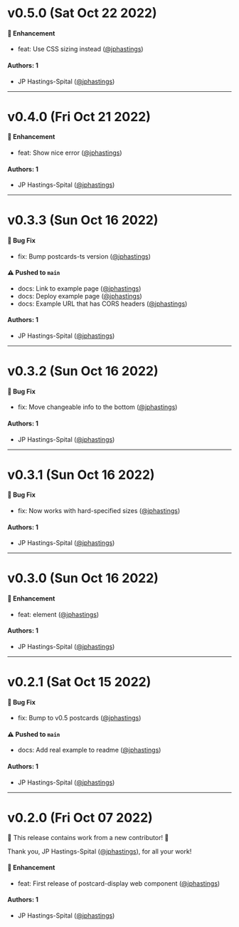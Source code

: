 # v0.5.0 (Sat Oct 22 2022)

#### 🚀 Enhancement

- feat: Use CSS sizing instead ([@jphastings](https://github.com/jphastings))

#### Authors: 1

- JP Hastings-Spital ([@jphastings](https://github.com/jphastings))

---

# v0.4.0 (Fri Oct 21 2022)

#### 🚀 Enhancement

- feat: Show nice error ([@jphastings](https://github.com/jphastings))

#### Authors: 1

- JP Hastings-Spital ([@jphastings](https://github.com/jphastings))

---

# v0.3.3 (Sun Oct 16 2022)

#### 🐛 Bug Fix

- fix: Bump postcards-ts version ([@jphastings](https://github.com/jphastings))

#### ⚠️ Pushed to `main`

- docs: Link to example page ([@jphastings](https://github.com/jphastings))
- docs: Deploy example page ([@jphastings](https://github.com/jphastings))
- docs: Example URL that has CORS headers ([@jphastings](https://github.com/jphastings))

#### Authors: 1

- JP Hastings-Spital ([@jphastings](https://github.com/jphastings))

---

# v0.3.2 (Sun Oct 16 2022)

#### 🐛 Bug Fix

- fix: Move changeable info to the bottom ([@jphastings](https://github.com/jphastings))

#### Authors: 1

- JP Hastings-Spital ([@jphastings](https://github.com/jphastings))

---

# v0.3.1 (Sun Oct 16 2022)

#### 🐛 Bug Fix

- fix: Now works with hard-specified sizes ([@jphastings](https://github.com/jphastings))

#### Authors: 1

- JP Hastings-Spital ([@jphastings](https://github.com/jphastings))

---

# v0.3.0 (Sun Oct 16 2022)

#### 🚀 Enhancement

- feat: <postcard-info> element ([@jphastings](https://github.com/jphastings))

#### Authors: 1

- JP Hastings-Spital ([@jphastings](https://github.com/jphastings))

---

# v0.2.1 (Sat Oct 15 2022)

#### 🐛 Bug Fix

- fix: Bump to v0.5 postcards ([@jphastings](https://github.com/jphastings))

#### ⚠️ Pushed to `main`

- docs: Add real example to readme ([@jphastings](https://github.com/jphastings))

#### Authors: 1

- JP Hastings-Spital ([@jphastings](https://github.com/jphastings))

---

# v0.2.0 (Fri Oct 07 2022)

:tada: This release contains work from a new contributor! :tada:

Thank you, JP Hastings-Spital ([@jphastings](https://github.com/jphastings)), for all your work!

#### 🚀 Enhancement

- feat: First release of postcard-display web component ([@jphastings](https://github.com/jphastings))

#### Authors: 1

- JP Hastings-Spital ([@jphastings](https://github.com/jphastings))
